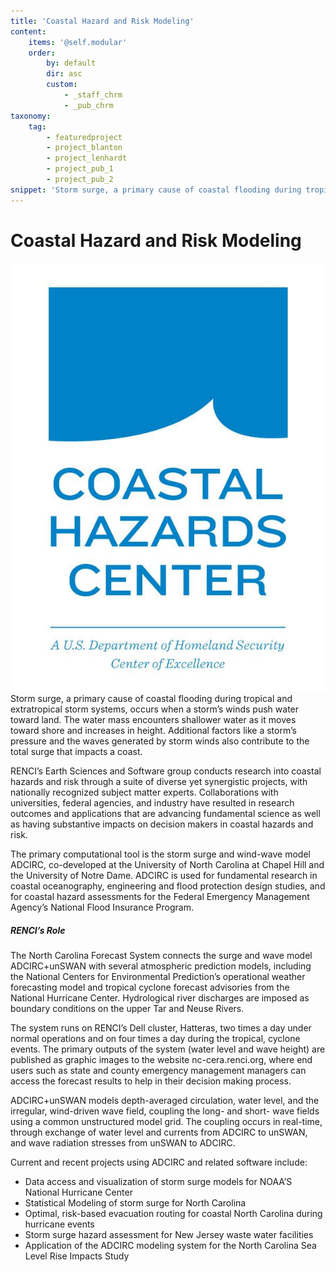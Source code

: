 ```yaml
---
title: 'Coastal Hazard and Risk Modeling'
content:
    items: '@self.modular'
    order:
        by: default
        dir: asc
        custom:
            - _staff_chrm
            - _pub_chrm
taxonomy:
    tag:
        - featuredproject
        - project_blanton
        - project_lenhardt
        - project_pub_1
        - project_pub_2
snippet: 'Storm surge, a primary cause of coastal flooding during tropical and extratropical storm systems, occurs when a storm’s winds push water toward land. The water mass encounters shallower water as it moves toward shore and increases in height. Additional factors like a storm’s pressure and the waves generated by storm winds also contribute to the total surge that impacts a coast.'
---
```


# Coastal Hazard and Risk Modeling

![](CoastalHazardsCenter-DHS%283%29.JPG)Storm surge, a primary cause of coastal flooding during tropical and extratropical storm systems, occurs when a storm’s winds push water toward land. The water mass encounters shallower water as it moves toward shore and increases in height. Additional factors like a storm’s pressure and the waves generated by storm winds also contribute to the total surge that impacts a coast.

RENCI’s Earth Sciences and Software group conducts research into coastal hazards and risk through a suite of diverse yet synergistic projects, with nationally recognized subject matter experts. Collaborations with universities, federal agencies, and industry have resulted in research outcomes and applications that are advancing fundamental science as well as having substantive impacts on decision makers in coastal hazards and risk.

The primary computational tool is the storm surge and wind-wave model ADCIRC, co-developed at the University of North Carolina at Chapel Hill and the University of Notre Dame. ADCIRC is used for fundamental research in coastal oceanography, engineering and flood protection design studies, and for coastal hazard assessments for the Federal Emergency Management Agency’s National Flood Insurance Program.

##### RENCI’s Role

The North Carolina Forecast System connects the surge and wave model ADCIRC+unSWAN with several atmospheric prediction models, including the National Centers for Environmental Prediction’s operational weather forecasting model and tropical cyclone forecast advisories from the National Hurricane Center. Hydrological river discharges are imposed as boundary conditions on the upper Tar and Neuse Rivers.

The system runs on RENCI’s Dell cluster, Hatteras, two times a day under normal operations and on four times a day during the tropical, cyclone events. The primary outputs of the system (water level and wave height) are published as graphic images to the website nc-cera.renci.org, where end users such as state and county emergency management managers can access the forecast results to help in their decision making process.

ADCIRC+unSWAN models depth-averaged circulation, water level, and the irregular, wind-driven wave field, coupling the long- and short- wave fields using a common unstructured model grid. The coupling occurs in real-time, through exchange of water level and currents from ADCIRC to unSWAN, and wave radiation stresses from unSWAN to ADCIRC.

Current and recent projects using ADCIRC and related software include:

* Data access and visualization of storm surge models for NOAA’S National Hurricane Center
* Statistical Modeling of storm surge for North Carolina
* Optimal, risk-based evacuation routing for coastal North Carolina during hurricane events
* Storm surge hazard assessment for New Jersey waste water facilities
* Application of the ADCIRC modeling system for the North Carolina Sea Level Rise Impacts Study